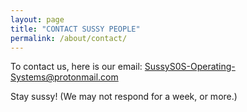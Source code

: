 ```yaml
---
layout: page
title: "CONTACT SUSSY PEOPLE"
permalink: /about/contact/
---
```


To contact us, here is our email: SussyS0S-Operating-Systems@protonmail.com

Stay sussy!
(We may not respond for a week, or more.)
